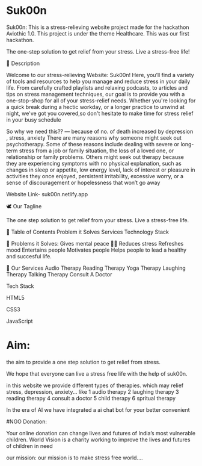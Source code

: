 # Suk00n

Suk00n:
This is a stress-relieving website project made for the hackathon Aviothic 1.0. This project is under the theme Healthcare. This was our first hackathon.

The one-step solution to get relief from your stress. Live a stress-free life!

📃 Description

Welcome to our stress-relieving Website: Suk00n! Here, you’ll find a variety of tools and resources to help you manage and reduce stress in your daily life. From carefully crafted playlists and relaxing podcasts, to articles and tips on stress management techniques, our goal is to provide you with a one-stop-shop for all of your stress-relief needs. Whether you're looking for a quick break during a hectic workday, or a longer practice to unwind at night, we've got you covered,so don't hesitate to make time for stress relief in your busy schedule

So why we need this??
—  because of no. of death increased by depression , stress, anxiety
There are many reasons why someone might seek out psychotherapy. Some of these reasons include dealing with severe or long-term stress from a job or family situation, the loss of a loved one, or relationship or family problems. Others might seek out therapy because they are experiencing symptoms with no physical explanation, such as changes in sleep or appetite, low energy level, lack of interest or pleasure in activities they once enjoyed, persistent irritability, excessive worry, or a sense of discouragement or hopelessness that won’t go away


Website Link-
suk00n.netlify.app

🕊 Our Tagline

The one step solution to get relief from your stress. Live a stress-free life.

📝 Table of Contents
Problem it Solves
Services
Technology Stack

🔎 Problems it Solves:
Gives mental peace 🧘‍♀️
Reduces stress
Refreshes mood
Entertains people
Motivates people
Helps people to lead a healthy and succesful life.

💼 Our Services
Audio Therapy
Reading Therapy
Yoga Therapy
Laughing Therapy
Talking Therapy
Consult A Doctor

Tech Stack

HTML5

CSS3

JavaScript



# Aim: 

the aim to provide a one step solution to get relief from stress.

We hope that everyone can live a stress free life with the help of suk00n.

in this website we provide different types of therapies. which may relief stress, depression, anxiety...
like 
1 audio therapy 
2 laughing therapy
3 reading therapy
4 consult a doctor 
5 child therapy
6 spritual therapy

In the era of AI we have integrated a ai chat bot for your better convenient

#NGO Donation:

Your online donation can change lives and futures of India’s most vulnerable children. World Vision is a charity working to improve the lives and futures of children in need

our mission:
our mission is to make stress free world….


